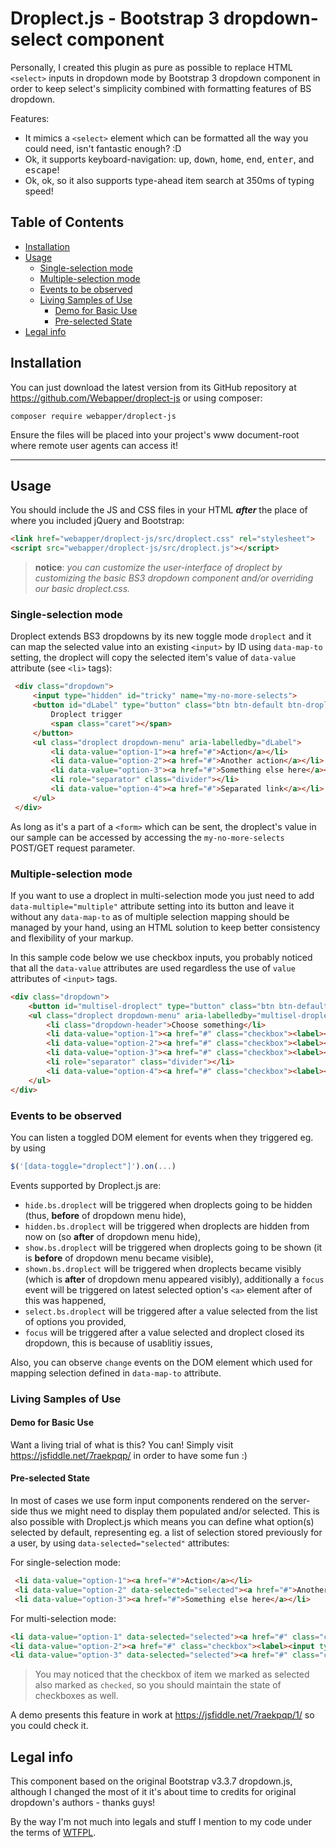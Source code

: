 # Droplect.js - Bootstrap 3 dropdown-select component

Personally, I created this plugin as pure as possible to replace HTML `<select>` inputs in dropdown mode by Bootstrap 3 dropdown component in order to keep select's simplicity combined with formatting features of BS dropdown.

Features:
* It mimics a `<select>` element which can be formatted all the way you could need, isn't fantastic enough? :D
* Ok, it supports keyboard-navigation: <kbd>up</kbd>, <kbd>down</kbd>, <kbd>home</kbd>, <kbd>end</kbd>, <kbd>enter</kbd>, and <kbd>escape</kbd>!
* Ok, ok, so it also supports type-ahead item search at 350ms of typing speed!

## Table of Contents

* [Installation](#installation)
* [Usage](#usage)
    * [Single-selection mode](#single-selection-mode)
    * [Multiple-selection mode](#multiple-selection-mode)
    * [Events to be observed](#events-to-be-observed)
    * [Living Samples of Use](#living-samples-of-use)
        * [Demo for Basic Use](#demo-for-basic-use)
        * [Pre-selected State](#pre-selected-state)
* [Legal info](#legal-info)

## Installation
You can just download the latest version from its GitHub repository at https://github.com/Webapper/droplect-js or using composer:
```
composer require webapper/droplect-js
```

Ensure the files will be placed into your project's www document-root where remote user agents can access it!

----------
## Usage

You should include the JS and CSS files in your HTML ***after*** the place of where you included jQuery and Bootstrap:
```html
<link href="webapper/droplect-js/src/droplect.css" rel="stylesheet">
<script src="webapper/droplect-js/src/droplect.js"></script>
```
> **notice**: *you can customize the user-interface of droplect by customizing the basic BS3 dropdown component and/or overriding our basic droplect.css.*

### Single-selection mode

Droplect extends BS3 dropdowns by its new toggle mode `droplect` and it can map the selected value into an existing `<input>` by ID using `data-map-to` setting, the droplect will copy the selected item's value of `data-value` attribute (see `<li>` tags):

```html
 <div class="dropdown">
     <input type="hidden" id="tricky" name="my-no-more-selects">
     <button id="dLabel" type="button" class="btn btn-default btn-droplect" data-toggle="droplect" data-map-to="tricky" aria-haspopup="true" aria-expanded="false">
         Droplect trigger
         <span class="caret"></span>
     </button>
     <ul class="droplect dropdown-menu" aria-labelledby="dLabel">
         <li data-value="option-1"><a href="#">Action</a></li>
         <li data-value="option-2"><a href="#">Another action</a></li>
         <li data-value="option-3"><a href="#">Something else here</a></li>
         <li role="separator" class="divider"></li>
         <li data-value="option-4"><a href="#">Separated link</a></li>
     </ul>
 </div>
```
As long as it's a part of a `<form>` which can be sent, the droplect's value in our sample can be accessed by accessing the `my-no-more-selects` POST/GET request parameter.

### Multiple-selection mode
If you want to use a droplect in multi-selection mode you just need to add `data-multiple="multiple"` attribute setting into its button and leave it without any `data-map-to` as of multiple selection mapping should be managed by your hand, using an HTML solution to keep better consistency and flexibility of your markup.

In this sample code below we use checkbox inputs, you probably noticed that all the `data-value` attributes are used regardless the use of `value` attributes of `<input>` tags.
```html
<div class="dropdown">
    <button id="multisel-droplect" type="button" class="btn btn-default btn-droplect form-control" data-toggle="droplect" data-multiple="multiple" aria-haspopup="true" aria-expanded="false">Combine my options! <span class="caret"></span></button>
    <ul class="droplect dropdown-menu" aria-labelledby="multisel-droplect">
        <li class="dropdown-header">Choose something</li>
        <li data-value="option-1"><a href="#" class="checkbox"><label><input type="checkbox" name="multisel[]" value="option-1">Action</label></a></li>
        <li data-value="option-2"><a href="#" class="checkbox"><label><input type="checkbox" name="multisel[]" value="option-2">Another action</label></a></li>
        <li data-value="option-3"><a href="#" class="checkbox"><label><input type="checkbox" name="multisel[]" value="option-3">Something else here</label></a></li>
        <li role="separator" class="divider"></li>
        <li data-value="option-4"><a href="#" class="checkbox"><label><input type="checkbox" name="multisel[]" value="option-4">Separated link</label></a></li>
    </ul>
</div>
```

### Events to be observed

You can listen a toggled DOM element for events when they triggered eg. by using
```javascript
$('[data-toggle="droplect"]').on(...)
```

Events supported by Droplect.js are:

* `hide.bs.droplect` will be triggered when droplects going to be hidden (thus, **before** of dropdown menu hide),
* `hidden.bs.droplect` will be triggered when droplects are hidden from now on (so **after** of dropdown menu hide),
* `show.bs.droplect` will be triggered when droplects going to be shown (it is **before** of dropdown menu became visible),
* `shown.bs.droplect` will be triggered when droplects became visibly (which is **after** of dropdown menu appeared visibly), additionally a `focus` event will be triggered on latest selected option's `<a>` element after of this was happened,
* `select.bs.droplect` will be triggered after a value selected from the list of options you provided,
* `focus` will be triggered after a value selected and droplect closed its dropdown, this is because of usablitiy issues,

Also, you can observe `change` events on the DOM element which used for mapping selection defined in `data-map-to` attribute.

### Living Samples of Use

#### Demo for Basic Use

Want a living trial of what is this? You can! Simply visit https://jsfiddle.net/7raekpqp/ in order to have some fun :)

#### Pre-selected State

In most of cases we use form input components rendered on the server-side thus we might need to display them populated and/or selected. This is also possible with Droplect.js which means you can define what option(s) selected by default, representing eg. a list of selection stored previously for a user, by using `data-selected="selected"` attributes:

For single-selection mode:
```html
 <li data-value="option-1"><a href="#">Action</a></li>
 <li data-value="option-2" data-selected="selected"><a href="#">Another action</a></li>
 <li data-value="option-3"><a href="#">Something else here</a></li>
```

For multi-selection mode:
```html
<li data-value="option-1" data-selected="selected"><a href="#" class="checkbox"><label><input type="checkbox" name="multisel[]" value="option-1" checked>Action</label></a></li>
<li data-value="option-2"><a href="#" class="checkbox"><label><input type="checkbox" name="multisel[]" value="option-2">Another action</label></a></li>
<li data-value="option-3" data-selected="selected"><a href="#" class="checkbox"><label><input type="checkbox" name="multisel[]" value="option-3" checked>Something else here</label></a></li>
```
> You may noticed that the checkbox of item we marked as selected also marked as `checked`, so you should maintain the state of checkboxes as well.

A demo presents this feature in work at https://jsfiddle.net/7raekpqp/1/ so you could check it.

## Legal info
This component based on the original Bootstrap v3.3.7 dropdown.js, although I changed the most of it it's about time to credits for original dropdown's authors - thanks guys!

By the way I'm not much into legals and stuff I mention to my code under the terms of [WTFPL](http://www.wtfpl.net/).